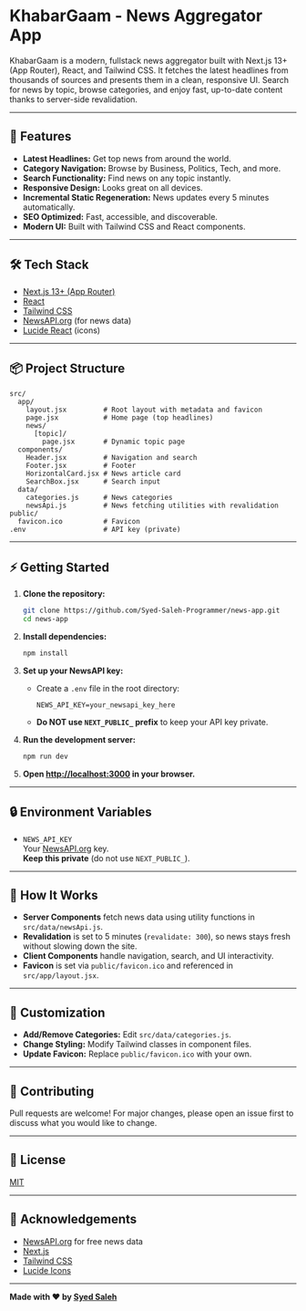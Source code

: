 # KhabarGaam - News Aggregator App

KhabarGaam is a modern, fullstack news aggregator built with Next.js 13+ (App Router), React, and Tailwind CSS. It fetches the latest headlines from thousands of sources and presents them in a clean, responsive UI. Search for news by topic, browse categories, and enjoy fast, up-to-date content thanks to server-side revalidation.

---

## 🚀 Features

- **Latest Headlines:** Get top news from around the world.
- **Category Navigation:** Browse by Business, Politics, Tech, and more.
- **Search Functionality:** Find news on any topic instantly.
- **Responsive Design:** Looks great on all devices.
- **Incremental Static Regeneration:** News updates every 5 minutes automatically.
- **SEO Optimized:** Fast, accessible, and discoverable.
- **Modern UI:** Built with Tailwind CSS and React components.

---

## 🛠️ Tech Stack

- [Next.js 13+ (App Router)](https://nextjs.org/docs/app)
- [React](https://react.dev/)
- [Tailwind CSS](https://tailwindcss.com/)
- [NewsAPI.org](https://newsapi.org/) (for news data)
- [Lucide React](https://lucide.dev/) (icons)

---

## 📦 Project Structure

```
src/
  app/
    layout.jsx         # Root layout with metadata and favicon
    page.jsx           # Home page (top headlines)
    news/
      [topic]/
        page.jsx       # Dynamic topic page
  components/
    Header.jsx         # Navigation and search
    Footer.jsx         # Footer
    HorizontalCard.jsx # News article card
    SearchBox.jsx      # Search input
  data/
    categories.js      # News categories
    newsApi.js         # News fetching utilities with revalidation
public/
  favicon.ico          # Favicon
.env                   # API key (private)
```

---

## ⚡ Getting Started

1. **Clone the repository:**
   ```bash
   git clone https://github.com/Syed-Saleh-Programmer/news-app.git
   cd news-app
   ```

2. **Install dependencies:**
   ```bash
   npm install
   ```

3. **Set up your NewsAPI key:**
   - Create a `.env` file in the root directory:
     ```
     NEWS_API_KEY=your_newsapi_key_here
     ```
   - **Do NOT use `NEXT_PUBLIC_` prefix** to keep your API key private.

4. **Run the development server:**
   ```bash
   npm run dev
   ```

5. **Open [http://localhost:3000](http://localhost:3000) in your browser.**

---

## 🔒 Environment Variables

- `NEWS_API_KEY`  
  Your [NewsAPI.org](https://newsapi.org/) key.  
  **Keep this private** (do not use `NEXT_PUBLIC_`).

---

## 🧩 How It Works

- **Server Components** fetch news data using utility functions in `src/data/newsApi.js`.
- **Revalidation** is set to 5 minutes (`revalidate: 300`), so news stays fresh without slowing down the site.
- **Client Components** handle navigation, search, and UI interactivity.
- **Favicon** is set via `public/favicon.ico` and referenced in `src/app/layout.jsx`.

---

## 📝 Customization

- **Add/Remove Categories:** Edit `src/data/categories.js`.
- **Change Styling:** Modify Tailwind classes in component files.
- **Update Favicon:** Replace `public/favicon.ico` with your own.

---

## 🤝 Contributing

Pull requests are welcome! For major changes, please open an issue first to discuss what you would like to change.

---

## 📄 License

[MIT](LICENSE)

---

## 🙏 Acknowledgements

- [NewsAPI.org](https://newsapi.org/) for free news data
- [Next.js](https://nextjs.org/)
- [Tailwind CSS](https://tailwindcss.com/)
- [Lucide Icons](https://lucide.dev/)

---

**Made with ❤ by [Syed Saleh](https://github.com/Syed-Saleh-Programmer)**
